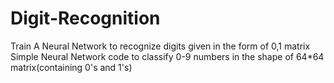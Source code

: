 # Digit-Recognition
Train A Neural Network to recognize digits given in the form of 0,1 matrix 
Simple Neural Network code to classify 0-9 numbers in the shape of 64*64 matrix(containing 0's and 1's)
